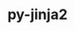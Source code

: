 ---
title: "py-jinja2"
layout: cache
categories: [package, develop-2025-01-05]
meta: {"versions": ["3.1.4"], "compilers": ["gcc@=11.1.0", "gcc@=11.4.0", "gcc@=13.2.0", "gcc@=7.3.1", "gcc@=9.4.0", "oneapi@=2024.2.1"], "oss": ["amzn2", "ubuntu20.04", "ubuntu22.04", "ubuntu24.04"], "platforms": ["linux"], "targets": ["aarch64", "neoverse_v2", "ppc64le", "x86_64_v3"], "stacks": ["aws-isc", "aws-isc-aarch64", "data-vis-sdk", "e4s", "e4s-neoverse-v2", "e4s-oneapi", "e4s-power", "hep", "ml-linux-aarch64-cpu", "ml-linux-aarch64-cuda", "ml-linux-x86_64-cpu", "ml-linux-x86_64-cuda", "root"], "num_specs": 16, "num_specs_by_stack": {"aws-isc-aarch64": 1, "root": 16, "aws-isc": 1, "e4s-power": 1, "data-vis-sdk": 1, "e4s-neoverse-v2": 1, "e4s": 4, "hep": 1, "e4s-oneapi": 3, "ml-linux-aarch64-cpu": 2, "ml-linux-aarch64-cuda": 2, "ml-linux-x86_64-cuda": 2, "ml-linux-x86_64-cpu": 2}}
spec_details: [{"hash": "eya3vd3itt4kmxeaaieyytvp4fx7hyc4", "compiler": "gcc@=7.3.1", "versions": ["3.1.4"], "os": "amzn2", "platform": "linux", "target": "aarch64", "variants": ["build_system=python_pip", "~i18n"], "stacks": ["aws-isc-aarch64", "root"], "size": "-", "tarball": "https://binaries.spack.io/develop-2025-01-05/build_cache/linux-amzn2-aarch64/gcc-7.3.1/py-jinja2-3.1.4/linux-amzn2-aarch64-gcc-7.3.1-py-jinja2-3.1.4-eya3vd3itt4kmxeaaieyytvp4fx7hyc4.spack"}, {"hash": "bcc3ncjtb76he7d4adhmsbrzr4obejno", "compiler": "gcc@=7.3.1", "versions": ["3.1.4"], "os": "amzn2", "platform": "linux", "target": "x86_64_v3", "variants": ["build_system=python_pip", "~i18n"], "stacks": ["aws-isc", "root"], "size": "-", "tarball": "https://binaries.spack.io/develop-2025-01-05/build_cache/linux-amzn2-x86_64_v3/gcc-7.3.1/py-jinja2-3.1.4/linux-amzn2-x86_64_v3-gcc-7.3.1-py-jinja2-3.1.4-bcc3ncjtb76he7d4adhmsbrzr4obejno.spack"}, {"hash": "pukbdkb5apzg5j72b5pl77zr435khzib", "compiler": "gcc@=9.4.0", "versions": ["3.1.4"], "os": "ubuntu20.04", "platform": "linux", "target": "ppc64le", "variants": ["build_system=python_pip", "~i18n"], "stacks": ["e4s-power", "root"], "size": "-", "tarball": "https://binaries.spack.io/develop-2025-01-05/build_cache/linux-ubuntu20.04-ppc64le/gcc-9.4.0/py-jinja2-3.1.4/linux-ubuntu20.04-ppc64le-gcc-9.4.0-py-jinja2-3.1.4-pukbdkb5apzg5j72b5pl77zr435khzib.spack"}, {"hash": "fhf5xkqt2p3vimy2xlpnvhb4ovsm5jz3", "compiler": "gcc@=11.1.0", "versions": ["3.1.4"], "os": "ubuntu20.04", "platform": "linux", "target": "x86_64_v3", "variants": ["build_system=python_pip", "~i18n"], "stacks": ["data-vis-sdk", "root"], "size": "-", "tarball": "https://binaries.spack.io/develop-2025-01-05/build_cache/linux-ubuntu20.04-x86_64_v3/gcc-11.1.0/py-jinja2-3.1.4/linux-ubuntu20.04-x86_64_v3-gcc-11.1.0-py-jinja2-3.1.4-fhf5xkqt2p3vimy2xlpnvhb4ovsm5jz3.spack"}, {"hash": "jodakznaurgi5nhqysvejjxpowhe7end", "compiler": "gcc@=11.4.0", "versions": ["3.1.4"], "os": "ubuntu22.04", "platform": "linux", "target": "neoverse_v2", "variants": ["build_system=python_pip", "~i18n"], "stacks": ["root", "e4s-neoverse-v2"], "size": "-", "tarball": "https://binaries.spack.io/develop-2025-01-05/build_cache/linux-ubuntu22.04-neoverse_v2/gcc-11.4.0/py-jinja2-3.1.4/linux-ubuntu22.04-neoverse_v2-gcc-11.4.0-py-jinja2-3.1.4-jodakznaurgi5nhqysvejjxpowhe7end.spack"}, {"hash": "c5a4jlku7roejsq2sw7piggx4xsjvxog", "compiler": "gcc@=11.4.0", "versions": ["3.1.4"], "os": "ubuntu22.04", "platform": "linux", "target": "x86_64_v3", "variants": ["build_system=python_pip", "~i18n"], "stacks": ["e4s", "root", "hep"], "size": "-", "tarball": "https://binaries.spack.io/develop-2025-01-05/build_cache/linux-ubuntu22.04-x86_64_v3/gcc-11.4.0/py-jinja2-3.1.4/linux-ubuntu22.04-x86_64_v3-gcc-11.4.0-py-jinja2-3.1.4-c5a4jlku7roejsq2sw7piggx4xsjvxog.spack"}, {"hash": "mg2ju3ldukwu5awjkklhaa4y2wskt4uu", "compiler": "gcc@=11.4.0", "versions": ["3.1.4"], "os": "ubuntu22.04", "platform": "linux", "target": "x86_64_v3", "variants": ["build_system=python_pip", "~i18n"], "stacks": ["e4s", "root"], "size": "-", "tarball": "https://binaries.spack.io/develop-2025-01-05/build_cache/linux-ubuntu22.04-x86_64_v3/gcc-11.4.0/py-jinja2-3.1.4/linux-ubuntu22.04-x86_64_v3-gcc-11.4.0-py-jinja2-3.1.4-mg2ju3ldukwu5awjkklhaa4y2wskt4uu.spack"}, {"hash": "ixibvnblwomvjgg6pxqpzhqbpqqbawtv", "compiler": "gcc@=11.4.0", "versions": ["3.1.4"], "os": "ubuntu22.04", "platform": "linux", "target": "x86_64_v3", "variants": ["build_system=python_pip", "~i18n"], "stacks": ["e4s", "root"], "size": "-", "tarball": "https://binaries.spack.io/develop-2025-01-05/build_cache/linux-ubuntu22.04-x86_64_v3/gcc-11.4.0/py-jinja2-3.1.4/linux-ubuntu22.04-x86_64_v3-gcc-11.4.0-py-jinja2-3.1.4-ixibvnblwomvjgg6pxqpzhqbpqqbawtv.spack"}, {"hash": "bvm76ufmucsr27b3ttsoy6qr7sdb7tc5", "compiler": "gcc@=11.4.0", "versions": ["3.1.4"], "os": "ubuntu22.04", "platform": "linux", "target": "x86_64_v3", "variants": ["build_system=python_pip", "~i18n"], "stacks": ["e4s", "root"], "size": "-", "tarball": "https://binaries.spack.io/develop-2025-01-05/build_cache/linux-ubuntu22.04-x86_64_v3/gcc-11.4.0/py-jinja2-3.1.4/linux-ubuntu22.04-x86_64_v3-gcc-11.4.0-py-jinja2-3.1.4-bvm76ufmucsr27b3ttsoy6qr7sdb7tc5.spack"}, {"hash": "65vtz4cptns4aqe7xrbsfa36cl4enz5w", "compiler": "oneapi@=2024.2.1", "versions": ["3.1.4"], "os": "ubuntu22.04", "platform": "linux", "target": "x86_64_v3", "variants": ["build_system=python_pip", "~i18n"], "stacks": ["e4s-oneapi", "root"], "size": "-", "tarball": "https://binaries.spack.io/develop-2025-01-05/build_cache/linux-ubuntu22.04-x86_64_v3/oneapi-2024.2.1/py-jinja2-3.1.4/linux-ubuntu22.04-x86_64_v3-oneapi-2024.2.1-py-jinja2-3.1.4-65vtz4cptns4aqe7xrbsfa36cl4enz5w.spack"}, {"hash": "zvmphyjdjr5m2xnyqk2cszdzbg6k3zrt", "compiler": "oneapi@=2024.2.1", "versions": ["3.1.4"], "os": "ubuntu22.04", "platform": "linux", "target": "x86_64_v3", "variants": ["build_system=python_pip", "~i18n"], "stacks": ["e4s-oneapi", "root"], "size": "-", "tarball": "https://binaries.spack.io/develop-2025-01-05/build_cache/linux-ubuntu22.04-x86_64_v3/oneapi-2024.2.1/py-jinja2-3.1.4/linux-ubuntu22.04-x86_64_v3-oneapi-2024.2.1-py-jinja2-3.1.4-zvmphyjdjr5m2xnyqk2cszdzbg6k3zrt.spack"}, {"hash": "bovf2tconayd5u5ukjwei472emquoo7w", "compiler": "oneapi@=2024.2.1", "versions": ["3.1.4"], "os": "ubuntu22.04", "platform": "linux", "target": "x86_64_v3", "variants": ["build_system=python_pip", "~i18n"], "stacks": ["e4s-oneapi", "root"], "size": "-", "tarball": "https://binaries.spack.io/develop-2025-01-05/build_cache/linux-ubuntu22.04-x86_64_v3/oneapi-2024.2.1/py-jinja2-3.1.4/linux-ubuntu22.04-x86_64_v3-oneapi-2024.2.1-py-jinja2-3.1.4-bovf2tconayd5u5ukjwei472emquoo7w.spack"}, {"hash": "h77dfwlbvluoncfi7sumdoeao7marr2h", "compiler": "gcc@=13.2.0", "versions": ["3.1.4"], "os": "ubuntu24.04", "platform": "linux", "target": "aarch64", "variants": ["build_system=python_pip", "~i18n"], "stacks": ["root", "ml-linux-aarch64-cpu", "ml-linux-aarch64-cuda"], "size": "-", "tarball": "https://binaries.spack.io/develop-2025-01-05/build_cache/linux-ubuntu24.04-aarch64/gcc-13.2.0/py-jinja2-3.1.4/linux-ubuntu24.04-aarch64-gcc-13.2.0-py-jinja2-3.1.4-h77dfwlbvluoncfi7sumdoeao7marr2h.spack"}, {"hash": "vvixd4lzqjy4zl3hcrzsrh4wu7frapw7", "compiler": "gcc@=13.2.0", "versions": ["3.1.4"], "os": "ubuntu24.04", "platform": "linux", "target": "aarch64", "variants": ["build_system=python_pip", "~i18n"], "stacks": ["root", "ml-linux-aarch64-cpu", "ml-linux-aarch64-cuda"], "size": "-", "tarball": "https://binaries.spack.io/develop-2025-01-05/build_cache/linux-ubuntu24.04-aarch64/gcc-13.2.0/py-jinja2-3.1.4/linux-ubuntu24.04-aarch64-gcc-13.2.0-py-jinja2-3.1.4-vvixd4lzqjy4zl3hcrzsrh4wu7frapw7.spack"}, {"hash": "skpawfuk7fxteg62gmcfsalbdqszj7ea", "compiler": "gcc@=13.2.0", "versions": ["3.1.4"], "os": "ubuntu24.04", "platform": "linux", "target": "x86_64_v3", "variants": ["build_system=python_pip", "~i18n"], "stacks": ["ml-linux-x86_64-cuda", "root", "ml-linux-x86_64-cpu"], "size": "-", "tarball": "https://binaries.spack.io/develop-2025-01-05/build_cache/linux-ubuntu24.04-x86_64_v3/gcc-13.2.0/py-jinja2-3.1.4/linux-ubuntu24.04-x86_64_v3-gcc-13.2.0-py-jinja2-3.1.4-skpawfuk7fxteg62gmcfsalbdqszj7ea.spack"}, {"hash": "bufu5yhmw3ckcaza4ltmf3qdeqjla6qi", "compiler": "gcc@=13.2.0", "versions": ["3.1.4"], "os": "ubuntu24.04", "platform": "linux", "target": "x86_64_v3", "variants": ["build_system=python_pip", "~i18n"], "stacks": ["ml-linux-x86_64-cuda", "root", "ml-linux-x86_64-cpu"], "size": "-", "tarball": "https://binaries.spack.io/develop-2025-01-05/build_cache/linux-ubuntu24.04-x86_64_v3/gcc-13.2.0/py-jinja2-3.1.4/linux-ubuntu24.04-x86_64_v3-gcc-13.2.0-py-jinja2-3.1.4-bufu5yhmw3ckcaza4ltmf3qdeqjla6qi.spack"}]
---